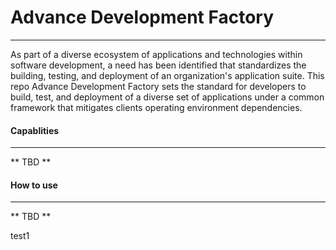 # Advance Development Factory
---
As part of a diverse ecosystem of applications and technologies within software development, a need has been identified that standardizes the building, testing, and deployment of an organization's application suite. This repo Advance Development Factory sets the standard for developers  to build, test, and deployment of a diverse set of applications under a common framework that mitigates clients operating environment dependencies.

#### Capablities
---
** TBD **

#### How to use
---
** TBD **

test1